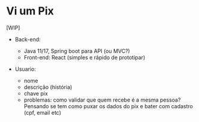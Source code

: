 # Vi um Pix
[WIP]

- Back-end: 
    - Java 11/17, Spring boot para API (ou MVC?) 
    - Front-end: React (simples e rápido de prototipar)   

- Usuario: 
    - nome 
    - descrição (história) 
    - chave pix 
    - problemas: como validar que quem recebe é a mesma pessoa? Pensando se tem como puxar os dados do pix e bater com cadastro (cpf, email etc) 
 
